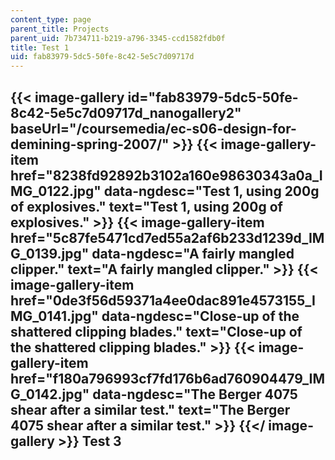 ```yaml
---
content_type: page
parent_title: Projects
parent_uid: 7b734711-b219-a796-3345-ccd1582fdb0f
title: Test 1
uid: fab83979-5dc5-50fe-8c42-5e5c7d09717d
---
```


{{< image-gallery id="fab83979-5dc5-50fe-8c42-5e5c7d09717d_nanogallery2" baseUrl="/coursemedia/ec-s06-design-for-demining-spring-2007/" >}}
{{< image-gallery-item href="8238fd92892b3102a160e98630343a0a_IMG_0122.jpg" data-ngdesc="Test 1, using 200g of explosives." text="Test 1, using 200g of explosives." >}}
{{< image-gallery-item href="5c87fe5471cd7ed55a2af6b233d1239d_IMG_0139.jpg" data-ngdesc="A fairly mangled clipper." text="A fairly mangled clipper." >}}
{{< image-gallery-item href="0de3f56d59371a4ee0dac891e4573155_IMG_0141.jpg" data-ngdesc="Close-up of the shattered clipping blades." text="Close-up of the shattered clipping blades." >}}
{{< image-gallery-item href="f180a796993cf7fd176b6ad760904479_IMG_0142.jpg" data-ngdesc="The Berger 4075 shear after a similar test." text="The Berger 4075 shear after a similar test." >}}
{{</ image-gallery >}}
Test 3 
-------